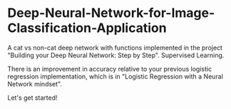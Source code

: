 # Deep-Neural-Network-for-Image-Classification-Application
A cat vs non-cat deep network with functions implemented in the project "Building your Deep Neural Network: Step by Step". Supervised Learning.

There is an improvement in accuracy relative to your previous logistic regression implementation, which is in "Logistic Regression with a Neural Network mindset".  

Let's get started!
